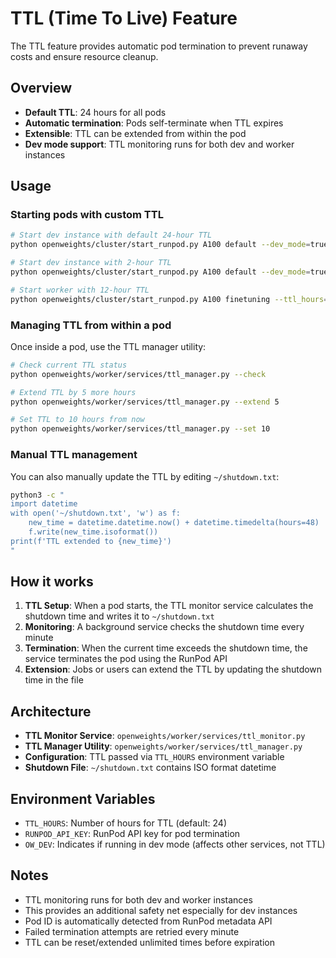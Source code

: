 # TTL (Time To Live) Feature

The TTL feature provides automatic pod termination to prevent runaway costs and ensure resource cleanup.

## Overview

- **Default TTL**: 24 hours for all pods
- **Automatic termination**: Pods self-terminate when TTL expires
- **Extensible**: TTL can be extended from within the pod
- **Dev mode support**: TTL monitoring runs for both dev and worker instances

## Usage

### Starting pods with custom TTL

```bash
# Start dev instance with default 24-hour TTL
python openweights/cluster/start_runpod.py A100 default --dev_mode=true

# Start dev instance with 2-hour TTL
python openweights/cluster/start_runpod.py A100 default --dev_mode=true --ttl_hours=2

# Start worker with 12-hour TTL
python openweights/cluster/start_runpod.py A100 finetuning --ttl_hours=12
```

### Managing TTL from within a pod

Once inside a pod, use the TTL manager utility:

```bash
# Check current TTL status
python openweights/worker/services/ttl_manager.py --check

# Extend TTL by 5 more hours
python openweights/worker/services/ttl_manager.py --extend 5

# Set TTL to 10 hours from now
python openweights/worker/services/ttl_manager.py --set 10
```

### Manual TTL management

You can also manually update the TTL by editing `~/shutdown.txt`:

```bash
python3 -c "
import datetime
with open('~/shutdown.txt', 'w') as f:
    new_time = datetime.datetime.now() + datetime.timedelta(hours=48)
    f.write(new_time.isoformat())
print(f'TTL extended to {new_time}')
"
```

## How it works

1. **TTL Setup**: When a pod starts, the TTL monitor service calculates the shutdown time and writes it to `~/shutdown.txt`
2. **Monitoring**: A background service checks the shutdown time every minute
3. **Termination**: When the current time exceeds the shutdown time, the service terminates the pod using the RunPod API
4. **Extension**: Jobs or users can extend the TTL by updating the shutdown time in the file

## Architecture

- **TTL Monitor Service**: `openweights/worker/services/ttl_monitor.py`
- **TTL Manager Utility**: `openweights/worker/services/ttl_manager.py`
- **Configuration**: TTL passed via `TTL_HOURS` environment variable
- **Shutdown File**: `~/shutdown.txt` contains ISO format datetime

## Environment Variables

- `TTL_HOURS`: Number of hours for TTL (default: 24)
- `RUNPOD_API_KEY`: RunPod API key for pod termination
- `OW_DEV`: Indicates if running in dev mode (affects other services, not TTL)

## Notes

- TTL monitoring runs for both dev and worker instances
- This provides an additional safety net especially for dev instances
- Pod ID is automatically detected from RunPod metadata API
- Failed termination attempts are retried every minute
- TTL can be reset/extended unlimited times before expiration
